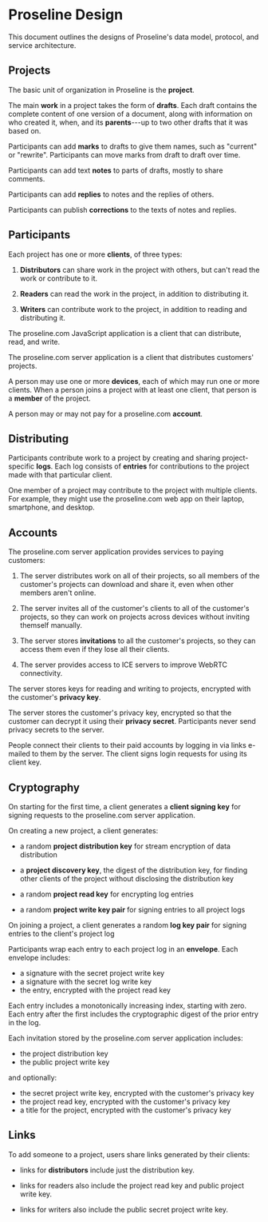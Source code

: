 # Proseline Design

This document outlines the designs of Proseline's data model, protocol, and service architecture.

## Projects

The basic unit of organization in Proseline is the **project**.

The main **work** in a project takes the form of **drafts**.  Each draft contains the complete content of one version of a document, along with information on who created it, when, and its **parents**---up to two other drafts that it was based on.

Participants can add **marks** to drafts to give them names, such as "current" or "rewrite".  Participants can move marks from draft to draft over time.

Participants can add text **notes** to parts of drafts, mostly to share comments.

Participants can add **replies** to notes and the replies of others.

Participants can publish **corrections** to the texts of notes and replies.

## Participants

Each project has one or more **clients**, of three types:

1.  **Distributors** can share work in the project with others, but can't read the work or contribute to it.

2.  **Readers** can read the work in the project, in addition to distributing it.

3.  **Writers** can contribute work to the project, in addition to reading and distributing it. 

<!--
|             | Distribute | Read | Write |
|-------------|------------|------|-------|
| Distributor | Yes        |      |       |
| Reader      | Yes        | Yes  |       |
| Writer      | Yes        | Yes  | Yes   |
-->

The proseline.com JavaScript application is a client that can distribute, read, and write.

The proseline.com server application is a client that distributes customers' projects.

A person may use one or more **devices**, each of which may run one or more clients.  When a person joins a project with at least one client, that person is a **member** of the project.

A person may or may not pay for a proseline.com **account**.

## Distributing

Participants contribute work to a project by creating and sharing project-specific **logs**.  Each log consists of **entries** for contributions to the project made with that particular client.

One member of a project may contribute to the project with multiple clients.  For example, they might use the proseline.com web app on their laptop, smartphone, and desktop.

## Accounts

The proseline.com server application provides services to paying customers:

1.  The server distributes work on all of their projects, so all members of the customer's projects can download and share it, even when other members aren't online.

2.  The server invites all of the customer's clients to all of the customer's projects, so they can work on projects across devices without inviting themself manually.

3.  The server stores **invitations** to all the customer's projects, so they can access them even if they lose all their clients.

4.  The server provides access to ICE servers to improve WebRTC connectivity.

The server stores keys for reading and writing to projects, encrypted with the customer's **privacy key**.

The server stores the customer's privacy key, encrypted so that the customer can decrypt it using their **privacy secret**.  Participants never send privacy secrets to the server.

People connect their clients to their paid accounts by logging in via links e-mailed to them by the server.  The client signs login requests for using its client key.

## Cryptography

On starting for the first time, a client generates a **client signing key** for signing requests to the proseline.com server application.

On creating a new project, a client generates:

- a random **project distribution key** for stream encryption of data distribution

- a **project discovery key**, the digest of the distribution key, for finding other clients of the project without disclosing the distribution key

- a random **project read key** for encrypting log entries

- a random **project write key pair** for signing entries to all project logs

On joining a project, a client generates a random **log key pair** for signing entries to the client's project log

Participants wrap each entry to each project log in an **envelope**.  Each envelope includes:
- a signature with the secret project write key
- a signature with the secret log write key
- the entry, encrypted with the project read key

Each entry includes a monotonically increasing index, starting with zero.  Each entry after the first includes the cryptographic digest of the prior entry in the log.

Each invitation stored by the proseline.com server application includes:
- the project distribution key
- the public project write key

and optionally:
- the secret project write key, encrypted with the customer's privacy key
- the project read key, encrypted with the customer's privacy key
- a title for the project, encrypted with the customer's privacy key

## Links

To add someone to a project, users share links generated by their clients:

- links for **distributors** include just the distribution key.

- links for readers also include the project read key and public project write key.

- links for writers also include the public secret project write key.
